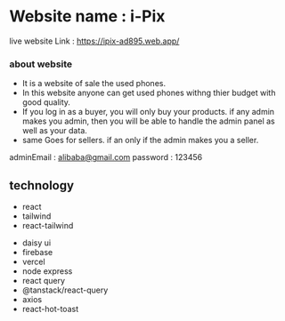 # Website name : i-Pix

live website Link : https://ipix-ad895.web.app/

### about website

- It is a website of sale the used phones.
- In this website anyone can get used phones withng thier budget with good quality.
- If you log in as a buyer, you will only buy your products. if any admin makes you admin, then you will be able to handle the admin panel as well as your data.
- same Goes for sellers. if an only if the admin makes you a seller.

adminEmail : alibaba@gmail.com
password : 123456

## technology

- react
- tailwind
- react-tailwind

* daisy ui
* firebase
* vercel
* node express
* react query
* @tanstack/react-query
* axios
* react-hot-toast
